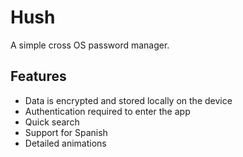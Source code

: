 # Hush
A simple cross OS password manager.

## Features
- Data is encrypted and stored locally on the device
- Authentication required to enter the app
- Quick search
- Support for Spanish
- Detailed animations
